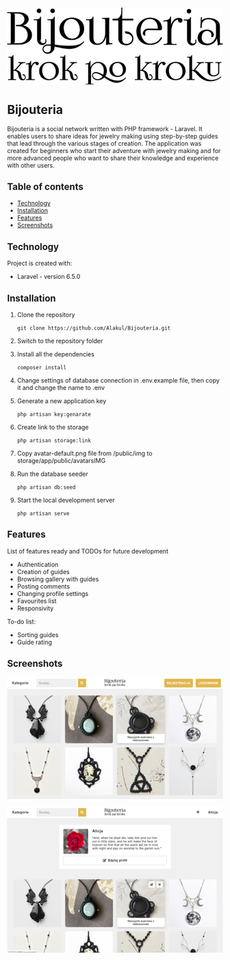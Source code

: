 ![Logo](./screenshots/logo.png)
# Bijouteria
Bijouteria is a social network written with PHP framework - Laravel. It enables users to share ideas for jewelry making using step-by-step guides that lead through the various stages of creation. The application was created for beginners who start their adventure with jewelry making and for more advanced people who want to share their knowledge and experience with other users.


## Table of contents
* [Technology](#technology)
* [Installation](#installation)
* [Features](#features)
* [Screenshots](#screenshots)


## Technology
Project is created with:
* Laravel - version 6.5.0

## Installation

1. Clone the repository
	```
	git clone https://github.com/Alakul/Bijouteria.git
	```

2. Switch to the repository folder

3. Install all the dependencies
	```
	composer install
	```

4. Change settings of database connection in .env.example file, then copy it and change the name to .env

5. Generate a new application key
	```
	php artisan key:genarate
	```

6. Create link to the storage
	```
	php artisan storage:link
	```

7. Copy avatar-default.png file from /public/img to storage/app/public/avatarsIMG

8. Run the database seeder
	```
	php artisan db:seed
	```

9. Start the local development server
	```
	php artisan serve
	```


## Features
List of features ready and TODOs for future development
* Authentication
* Creation of guides
* Browsing gallery with guides
* Posting comments
* Changing profile settings
* Favourites list
* Responsivity

To-do list:
* Sorting guides
* Guide rating


## Screenshots
![Home page](./screenshots/home.png)

![Profile](./screenshots/profile.png)
